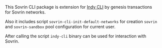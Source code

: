 This Sovrin CLI package is extension for [Indy CLI](https://github.com/hyperledger/indy-sdk/tree/master/cli) by genesis transactions for Sovrin networks.

Also it includes script `sovrin-cli-init-default-networks` for creation `sovrin` and `sovrin-sandbox` pool configuration for current user.

After calling the script `indy-cli` binary can be used for interaction with Sovrin.